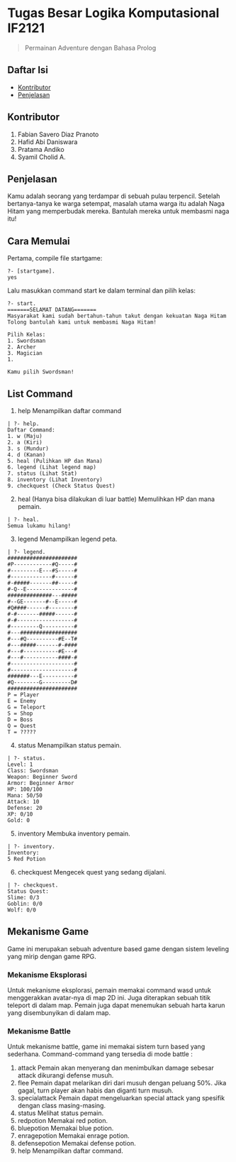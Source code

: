 # Tugas Besar Logika Komputasional IF2121
> Permainan Adventure dengan Bahasa Prolog

## Daftar Isi
* [Kontributor](#kontributor)
* [Penjelasan](#penjelasan)

## Kontributor
1. Fabian Savero Diaz Pranoto
2. Hafid Abi Daniswara
3. Pratama Andiko
4. Syamil Cholid A.

## Penjelasan
Kamu adalah seorang yang terdampar di sebuah pulau terpencil. Setelah bertanya-tanya ke warga setempat, masalah utama warga itu adalah Naga Hitam yang memperbudak mereka. Bantulah mereka untuk membasmi naga itu!

## Cara Memulai
Pertama, compile file startgame:
```
?- [startgame].
yes
```
Lalu masukkan command start ke dalam terminal dan pilih kelas:
```
?- start.
=======SELAMAT DATANG=======
Masyarakat kami sudah bertahun-tahun takut dengan kekuatan Naga Hitam
Tolong bantulah kami untuk membasmi Naga Hitam!

Pilih Kelas: 
1. Swordsman 
2. Archer 
3. Magician 
1.

Kamu pilih Swordsman!
```
## List Command
1. help
Menampilkan daftar command
```
| ?- help.
Daftar Command:
1. w (Maju)
2. a (Kiri)
3. s (Mundur)
4. d (Kanan)
5. heal (Pulihkan HP dan Mana)
6. legend (Lihat legend map)
7. status (Lihat Stat)
8. inventory (Lihat Inventory)
9. checkquest (Check Status Quest)
```
2. heal (Hanya bisa dilakukan di luar battle)
Memulihkan HP dan mana pemain.
```
| ?- heal.
Semua lukamu hilang!
```
3. legend
Menampilkan legend peta.
```
| ?- legend.
######################
#P------------#Q-----#
#---------E---#S-----#
#-------------#------#
#-#####-------##-----#
#-Q--E---------------#
##############---#####
#--GE-------#--E-----#
#Q####------#--------#
#-#-------#####------#
#-#------------------#
#---------Q----------#
#---##################
#---#Q----------#E--T#
#---#####-------#-####
#---#-----------#E---#
#---#-----------####-#
#--------------------#
#--------------------#
#######---E----------#
#Q--------G---------D#
######################
P = Player
E = Enemy
G = Teleport
S = Shop
D = Boss
Q = Quest
T = ?????
```
4. status
Menampilkan status pemain.
```
| ?- status.
Level: 1
Class: Swordsman
Weapon: Beginner Sword
Armor: Beginner Armor
HP: 100/100
Mana: 50/50
Attack: 10
Defense: 20
XP: 0/10
Gold: 0
```
5. inventory
Membuka inventory pemain.
```
| ?- inventory.
Inventory: 
5 Red Potion
```
6. checkquest
Mengecek quest yang sedang dijalani.
```
| ?- checkquest.
Status Quest:
Slime: 0/3
Goblin: 0/0
Wolf: 0/0
```

## Mekanisme Game
Game ini merupakan sebuah adventure based game dengan sistem leveling yang mirip dengan game RPG. 

### Mekanisme Eksplorasi
Untuk mekanisme eksplorasi, pemain memakai command wasd untuk menggerakkan avatar-nya
di map 2D ini. Juga diterapkan sebuah titik teleport di dalam map. Pemain juga dapat menemukan sebuah harta karun yang disembunyikan di dalam map.

### Mekanisme Battle
Untuk mekanisme battle, game ini memakai sistem turn based yang sederhana. Command-command yang tersedia di mode battle :
1. attack
Pemain akan menyerang dan menimbulkan damage sebesar attack dikurangi defense musuh.
2. flee
Pemain dapat melarikan diri dari musuh dengan peluang 50%. Jika gagal, turn player akan habis dan diganti turn musuh.
3. specialattack
Pemain dapat mengeluarkan special attack yang spesifik dengan class masing-masing.
4. status
Melihat status pemain.
5. redpotion
Memakai red potion.
6. bluepotion
Memakai blue potion.
7. enragepotion
Memakai enrage potion.
8. defensepotion
Memakai defense potion.
9. help
Menampilkan daftar command.
